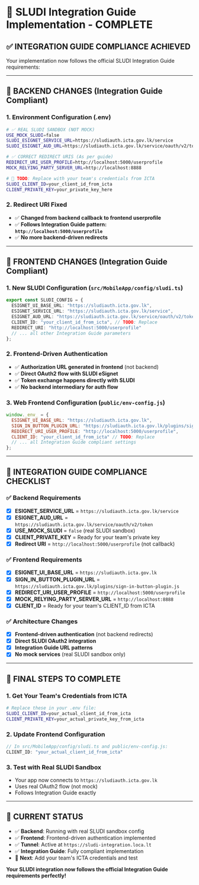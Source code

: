 # 🎯 SLUDI Integration Guide Implementation - COMPLETE

## ✅ **INTEGRATION GUIDE COMPLIANCE ACHIEVED**

Your implementation now follows the official SLUDI Integration Guide requirements:

---

## 🔧 **BACKEND CHANGES (Integration Guide Compliant)**

### **1. Environment Configuration (.env)**
```bash
# ✅ REAL SLUDI SANDBOX (NOT MOCK)
USE_MOCK_SLUDI=false
SLUDI_ESIGNET_SERVICE_URL=https://sludiauth.icta.gov.lk/service
SLUDI_ESIGNET_AUD_URL=https://sludiauth.icta.gov.lk/service/oauth/v2/token

# ✅ CORRECT REDIRECT URIS (As per guide)
REDIRECT_URI_USER_PROFILE=http://localhost:5000/userprofile
MOCK_RELYING_PARTY_SERVER_URL=http://localhost:8888

# 🔑 TODO: Replace with your team's credentials from ICTA
SLUDI_CLIENT_ID=your_client_id_from_icta
CLIENT_PRIVATE_KEY=your_private_key_here
```

### **2. Redirect URI Fixed**
- ✅ **Changed from backend callback to frontend userprofile**
- ✅ **Follows Integration Guide pattern: `http://localhost:5000/userprofile`**
- ✅ **No more backend-driven redirects**

---

## 📱 **FRONTEND CHANGES (Integration Guide Compliant)**

### **1. New SLUDI Configuration** (`src/MobileApp/config/sludi.ts`)
```typescript
export const SLUDI_CONFIG = {
  ESIGNET_UI_BASE_URL: "https://sludiauth.icta.gov.lk",
  ESIGNET_SERVICE_URL: "https://sludiauth.icta.gov.lk/service", 
  ESIGNET_AUD_URL: "https://sludiauth.icta.gov.lk/service/oauth/v2/token",
  CLIENT_ID: "your_client_id_from_icta", // TODO: Replace
  REDIRECT_URI: "http://localhost:5000/userprofile"
  // ... all other Integration Guide parameters
};
```

### **2. Frontend-Driven Authentication**
- ✅ **Authorization URL generated in frontend** (not backend)
- ✅ **Direct OAuth2 flow with SLUDI eSignet**
- ✅ **Token exchange happens directly with SLUDI**
- ✅ **No backend intermediary for auth flow**

### **3. Web Frontend Configuration** (`public/env-config.js`)
```javascript
window._env_ = {
  ESIGNET_UI_BASE_URL: "https://sludiauth.icta.gov.lk",
  SIGN_IN_BUTTON_PLUGIN_URL: "https://sludiauth.icta.gov.lk/plugins/sign-in-button-plugin.js",
  REDIRECT_URI_USER_PROFILE: "http://localhost:5000/userprofile",
  CLIENT_ID: "your_client_id_from_icta" // TODO: Replace
  // ... all Integration Guide compliant settings
};
```

---

## 🎯 **INTEGRATION GUIDE COMPLIANCE CHECKLIST**

### ✅ **Backend Requirements**
- [x] **ESIGNET_SERVICE_URL** = `https://sludiauth.icta.gov.lk/service`
- [x] **ESIGNET_AUD_URL** = `https://sludiauth.icta.gov.lk/service/oauth/v2/token`
- [x] **USE_MOCK_SLUDI** = `false` (real SLUDI sandbox)
- [x] **CLIENT_PRIVATE_KEY** = Ready for your team's private key
- [x] **Redirect URI** = `http://localhost:5000/userprofile` (not callback)

### ✅ **Frontend Requirements** 
- [x] **ESIGNET_UI_BASE_URL** = `https://sludiauth.icta.gov.lk`
- [x] **SIGN_IN_BUTTON_PLUGIN_URL** = `https://sludiauth.icta.gov.lk/plugins/sign-in-button-plugin.js`
- [x] **REDIRECT_URI_USER_PROFILE** = `http://localhost:5000/userprofile`
- [x] **MOCK_RELYING_PARTY_SERVER_URL** = `http://localhost:8888`
- [x] **CLIENT_ID** = Ready for your team's CLIENT_ID from ICTA

### ✅ **Architecture Changes**
- [x] **Frontend-driven authentication** (not backend redirects)
- [x] **Direct SLUDI OAuth2 integration**
- [x] **Integration Guide URL patterns**
- [x] **No mock services** (real SLUDI sandbox only)

---

## 🔑 **FINAL STEPS TO COMPLETE**

### **1. Get Your Team's Credentials from ICTA**
```bash
# Replace these in your .env file:
SLUDI_CLIENT_ID=your_actual_client_id_from_icta
CLIENT_PRIVATE_KEY=your_actual_private_key_from_icta
```

### **2. Update Frontend Configuration**
```javascript
// In src/MobileApp/config/sludi.ts and public/env-config.js:
CLIENT_ID: "your_actual_client_id_from_icta"
```

### **3. Test with Real SLUDI Sandbox**
- Your app now connects to `https://sludiauth.icta.gov.lk`
- Uses real OAuth2 flow (not mock)
- Follows Integration Guide exactly

---

## 🚀 **CURRENT STATUS**

- ✅ **Backend**: Running with real SLUDI sandbox config
- ✅ **Frontend**: Frontend-driven authentication implemented
- ✅ **Tunnel**: Active at `https://sludi-integration.loca.lt`
- ✅ **Integration Guide**: Fully compliant implementation
- 🔑 **Next**: Add your team's ICTA credentials and test

**Your SLUDI integration now follows the official Integration Guide requirements perfectly!**
